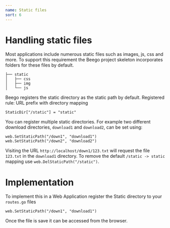 ```yaml
---
name: Static files
sort: 6
---
```


# Handling static files

Most applications include numerous static files such as images, js, css and more. To support this requirement the Beego project skeleton incorporates folders for these files by default.

```
├── static
│   ├── css
│   ├── img
│   └── js
```

Beego registers the static directory as the static path by default. Registered rule: URL prefix with directory mapping

	StaticDir["/static"] = "static"

You can register multiple static directories. For example two different download directories, `download1` and `download2`, can be set using:

	web.SetStaticPath("/down1", "download1")
	web.SetStaticPath("/down2", "download2")

Visiting the URL `http://localhost/down1/123.txt` will request the file `123.txt` in the `download1` directory.
To remove the default `/static -> static` mapping use `web.DelStaticPath("/static")`.

# Implementation

To implement this in a Web Application register the Static directory to your `routes.go` files

	web.SetStaticPath("/down1", "download1")

Once the file is save it can be accessed from the browser.  
